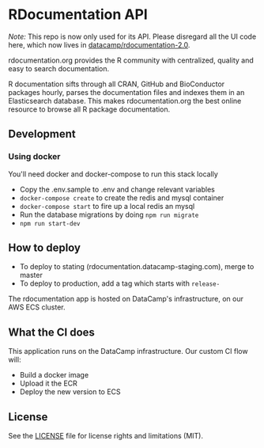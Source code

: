 # RDocumentation API

_Note:_ This repo is now only used for its API. Please disregard all the UI code here, which now lives in [datacamp/rdocumentation-2.0](https://github.com/datacamp/rdocumentation-2.0).

rdocumentation.org provides the R community with centralized, quality and easy to search documentation.

R documentation sifts through all CRAN, GitHub and BioConductor packages hourly, parses the documentation files and indexes them in an Elasticsearch database. This makes rdocumentation.org the best online resource to browse all R package documentation.

## Development

### Using docker

You'll need docker and docker-compose to run this stack locally

- Copy the .env.sample to .env and change relevant variables
- `docker-compose create` to create the redis and mysql container
- `docker-compose start` to fire up a local redis an mysql
- Run the database migrations by doing `npm run migrate`
- `npm run start-dev`

## How to deploy

- To deploy to stating (rdocumentation.datacamp-staging.com), merge to master
- To deploy to production, add a tag which starts with `release-`

The rdocumentation app is hosted on DataCamp's infrastructure, on our AWS ECS cluster.

## What the CI does

This application runs on the DataCamp infrastructure. Our custom CI flow will:

- Build a docker image
- Upload it the ECR
- Deploy the new version to ECS

## License

See the [LICENSE](LICENSE.md) file for license rights and limitations (MIT).
